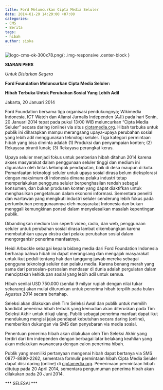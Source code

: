 ```yaml
---
title: Ford Meluncurkan Cipta Media Seluler
date: 2014-01-20 14:29:00 +07:00
categories:
- CMS
- Berita
tags:
- hibah
author: siska
---
```


![logo-cms-ok-300x78.png](/uploads/logo-cms-ok-300x78.png){: .img-responsive .center-block }

**SIARAN PERS**

*Untuk Disiarkan Segera*

**Ford Foundation Meluncurkan Cipta Media Seluler:**

**Hibah Terbuka Untuk Perubahan Sosial Yang Lebih Adil**

Jakarta, 20 Januari 2014

Ford Foundation bersama tiga organisasi pendukungnya; Wikimedia Indonesia, ICT Watch dan Aliansi Jurnalis Independen (AJI) pada hari Senin, 20 Januari 2014 tepat pada pukul 13:00 WIB meluncurkan “Cipta Media Seluler” secara daring (online) via situs [ciptamedia.org](http://ciptamedia.org/). Hibah terbuka untuk publik ini diharapkan mampu merangsang upaya-upaya perubahan sosial yang lebih adil menggunakan teknologi seluler. Tiga kategori permintaan hibah yang bisa diminta adalah (1) Produksi dan penyampaian konten; (2) Rekayasa piranti lunak; (3) Rekayasa perangkat keras.

Upaya seluler menjadi fokus untuk pemberian hibah ditahun 2014 karena akses masyarakat dalam penggunaan seluler tinggi dan medium ini digunakan oleh lintas kelompok pendapatan, baik di desa maupun di kota. Pemanfaatan teknologi seluler untuk upaya sosial dirasa belum dieksplorasi dengan maksimum di Indonesia dimana pelaku industri tetap memperlakukan pengguna seluler berpenghasilan rendah sebagai konsumen, dan bukan produsen konten yang dapat diaktifkan untuk menghasilkan pengetahuan dalam ekonomi informasi. Sementara peneliti dan wartawan yang mengikuti industri seluler cenderung lebih fokus pada pertumbuhan penggunaannya oleh masyarakat Indonesia dan bukan menggali kemungkinan ponsel dalam menyelesaikan masalah kepentingan publik.

Dibandingkan medium lain seperti video, radio, dan web, penggunaan seluler untuk perubahan sosial dirasa lambat dikembangkan karena membutuhkan upaya ekstra dari pelaku perubahan sosial dalam mengorganisir penerima manfaatnya.

Heidi Arbuckle sebagai kepala bidang media dari Ford Foundation Indonesia berharap bahwa hibah ini dapat merangsang dan mengajak masyarakat untuk ikut peduli tentang hak dan tanggung jawab mereka sebagai pengguna teknologi seluler dan pelaku media. Karena benang merah yang sama dari persoalan-persoalan mendasar di dunia adalah pergulatan dalam menciptakan kehidupan sosial yang lebih adil untuk semua.

Hibah senilai USD 750.000 (senilai 9 milyar rupiah dengan nilai tukar sekarang) akan  mulai diturunkan untuk penerima hibah terpilih pada bulan Agustus 2014 secara bertahap.

Seleksi akan dilakukan oleh Tim Seleksi Awal dan publik untuk memilih kandidat penerima hibah terbaik yang kemudian akan diteruskan pada Tim Seleksi Akhir untuk dikaji ulang. Publik sebagai penerima manfaat dapat ikut mendukung mengisi jajak pendapat kebutuhan secara daring (online), memberikan dukungan via SMS dan penyebaran via media sosial.

Penentuan penerima hibah akan dilakukan oleh Tim Seleksi Akhir yang terdiri dari tim independen dengan berbagai latar belakang keahlian yang akan melakukan wawancara dengan calon penerima hibah.

Publik yang memiliki pertanyaan mengenai hibah dapat bertanya via SMS 0877-8880-2262, sementara formulir permintaan hibah Cipta Media Seluler dapat diisi daring (online) di [ciptamedia.org](http://ciptamedia.org/). Penerimaan permintaan hibah ditutup pada 20 April 2014, sementara pengumuman penerima hibah akan dilakukan pada 20 Juni 2014.

*** SELESAI ***